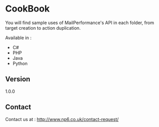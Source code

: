 CookBook
==

You will find sample uses of MailPerformance's API in each folder, from target creation to action duplication.

Available in :

* C#
* PHP
* Java
* Python

Version
--

1.0.0

Contact
--

Contact us at : http://www.np6.co.uk/contact-request/
